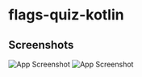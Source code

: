 # flags-quiz-kotlin


## Screenshots

![App Screenshot](screenshots/screenshot1.png)
![App Screenshot](screenshots/screenshot2.png)
